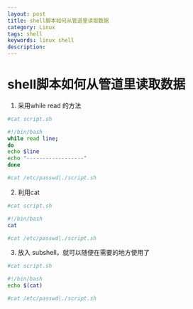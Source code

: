 ```yaml
---
layout: post
title: shell脚本如何从管道里读取数据
category: Linux
tags: shell 
keywords: linux shell
description: 
---
```


# shell脚本如何从管道里读取数据

1. 采用while read 的方法
```bash
#cat script.sh

#!/bin/bash
while read line;
do
echo $line
echo "------------------"
done

#cat /etc/passwd|./script.sh
```
2. 利用cat
```bash
#cat script.sh

#!/bin/bash
cat

#cat /etc/passwd|./script.sh
```
3. 放入 subshell，就可以随便在需要的地方使用了
```bash
#cat script.sh

#!/bin/bash
echo $(cat)

#cat /etc/passwd|./script.sh

```
